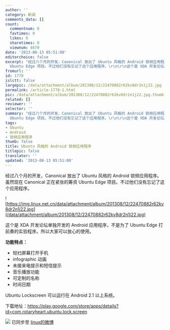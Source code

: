```yaml
---
author: ''
category: 新闻
comments_data: []
count:
  commentnum: 0
  favtimes: 0
  likes: 0
  sharetimes: 0
  viewnum: 4670
date: '2013-08-13 05:51:00'
editorchoice: false
excerpt: "经过八个月的开发，Canonical 放出了 Ubuntu 风格的 Android 锁频应用程序。虽然现在 Canonical 正在紧张的筹资
  Ubuntu Edge 项目。不过他们没有忘记了这个应用程序。\r\n\r\n这个是 XDA 开发论坛单独开发的 Android 应用  ..."
fromurl: ''
id: 1778
islctt: false
largepic: /data/attachment/album/201308/12/22470882r62kv8dr2n1j22.jpg
permalink: /article-1778-1.html
pic: /data/attachment/album/201308/12/22470882r62kv8dr2n1j22.jpg.thumb.jpg
related: []
reviewer: ''
selector: ''
summary: "经过八个月的开发，Canonical 放出了 Ubuntu 风格的 Android 锁频应用程序。虽然现在 Canonical 正在紧张的筹资
  Ubuntu Edge 项目。不过他们没有忘记了这个应用程序。\r\n\r\n这个是 XDA 开发论坛单独开发的 Android 应用  ..."
tags:
- Ubuntu
- Android
- 锁频应用程序
thumb: false
title: Ubuntu 风格的 Android 锁频应用程序
titlepic: false
translator: ''
updated: '2013-08-13 05:51:00'
---
```


经过八个月的开发，Canonical 放出了 Ubuntu 风格的 Android 锁频应用程序。虽然现在 Canonical 正在紧张的筹资 Ubuntu Edge 项目。不过他们没有忘记了这个应用程序。


![https://img.linux.net.cn/data/attachment/album/201308/12/22470882r62kv8dr2n1j22.jpg](/data/attachment/album/201308/12/22470882r62kv8dr2n1j22.jpg)


这个是 XDA 开发论坛单独开发的 Android 应用程序，不是为了 Ubuntu Edge 打前奏的实验程序。所以大家可以放心的使用。


**功能特点：**


* 轻扫屏幕打开手机
* infographic 动画
* 未接来电提示和短信提示
* 音乐播放功能
* 可定制的名称
* 时间日期


Ubuntu Lockscreen 可以运行在 Android 2.1 以上系统。


下载地址：<https://play.google.com/store/apps/details?id=com.rotaryheart.ubuntu.lock.screen>


![](https://img.linux.net.cn/xwb/images/bgimg/icon_logo.png) 已同步至 [linux的微博](http://weibo.com/1772191555/A4uFlv9lR)